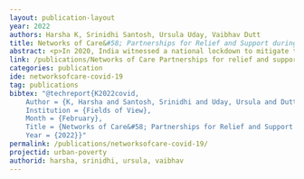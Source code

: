 ```yaml
---
layout: publication-layout
year: 2022
authors: Harsha K, Srinidhi Santosh, Ursula Uday, Vaibhav Dutt
title: Networks of Care&#58; Partnerships for Relief and Support during the COVID-19 Second Wave in Karnataka
abstract: <p>In 2020, India witnessed a national lockdown to mitigate the spread of COVID-19, heavily impacting access to food and livelihoods, particularly for the country’s most vulnerable groups. An estimated hundred million workers lost their jobs between April – May 2020 due to the imposition of the lockdown[1]. In 2021, the second wave of COVID-19 further ravaged India with an increase in the infection rate, symptoms and severity.</p> <p>In this report, we first map the landscape of relief provided in Karnataka during the second wave. Owing to the sudden lockdown, relief during the first wave was majorly focussed on providing dry and cooked food. During the second wave, however, the most significant demand was for health-related facilities, such as beds, oxygen concentrators, medicines, etc. Triage and teleconsultation services were also offered to minimise infection transmission. Other relief efforts involved setting up of COVID Care Centres, vaccination camps and conducting education programmes in public schools and anganwadi centres.</p> <p>During the second wave, in Karnataka, similar to the first wave, government agencies and non-governmental organisations came together to address the surge in the demand for relief. The nature of relief efforts provided by the government and the NGOs in Karnataka and their interactions during the first wave has been previously documented through a report by the authors, GIZ, and the RDPR department. The full report may be accessed online here[2]. In this report, we analyse the nature and efficacy of ad-hoc networks created to manage both information and material flows during relief operations. NGOs, CSOs and volunteers along with government departments coordinated the implementation of relief efforts, created awareness materials, collected data for dissemination and set up processes for teleconsultation. Various trust-building measures were also initiated by the government to improve the work processes between the government and the non-government actors. There was an increase in the use of technology to improve relief efforts. Though WhatsApp was mainly used for communication, the Sankalpa platform, created by the RDPR department, was used for gathering relief requirements and displaying public documents.</p> <p>The severity of the second wave caused immense emotional and psychological strain among the relief providers. A common challenge highlighted by the interviewees was the fatigue and the emotional stress during the relief efforts. Rapidly spreading misinformation, lack of real-time information and unequal resource availability were a few other challenges that hindered the immediate supply of relief.</p> <p>The analysis of the relief efforts in the report underlines the need to make the sharing and access of information and resources more equitable. There is an urgent need to improve capacity in the system to deal with such a public health emergency. Building resilience among the community and strengthening institutional processes to deepen collaboration between actors must form the foundation for future disaster preparedness. Institutional processes can be strengthened through specific SOPs for public health emergencies; providing adequate public health training to medical professionals; strengthening existing actor networks; and putting in place mechanisms to generate actionable data.</p>
link: /publications/Networks of Care Partnerships for relief and support during the COVID-19 second wave in Karnataka.pdf
categories: publication
ide: networksofcare-covid-19
tag: publications
bibtex: "@techreport{K2022covid,
	Author = {K, Harsha and Santosh, Srinidhi and Uday, Ursula and Dutt, Vaibhav},
	Institution = {Fields of View},
	Month = {February},
	Title = {Networks of Care&#58; Partnerships for Relief and Support during the COVID-19 Second Wave in Karnataka},
	Year = {2022}}"
permalink: /publications/networksofcare-covid-19/
projectid: urban-poverty
authorid: harsha, srinidhi, ursula, vaibhav
---
```

